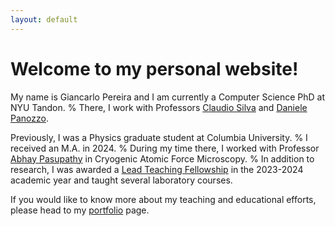 ```yaml
---
layout: default
---
```


# Welcome to my personal website!

My name is Giancarlo Pereira and I am currently a Computer Science PhD at NYU Tandon.
%
There, I work with Professors [Claudio Silva](https://ctsilva.github.io) and [Daniele Panozzo](https://cims.nyu.edu/gcl/daniele.html).

Previously, I was a Physics graduate student at Columbia University.
%
I received an M.A. in 2024.
%
During my time there, I worked with Professor [Abhay Pasupathy](https://anp-lab.physics.columbia.edu) in Cryogenic Atomic Force Microscopy.
%
In addition to research, I was awarded a [Lead Teaching Fellowship](https://ctl.columbia.edu/graduate-instructors/opportunities-for-graduate-students/lead-teaching-fellows/) in the 2023-2024 academic year and taught several laboratory courses.

If you would like to know more about my teaching and educational efforts, please head to my [portfolio](./teaching-portfolio.html) page.


